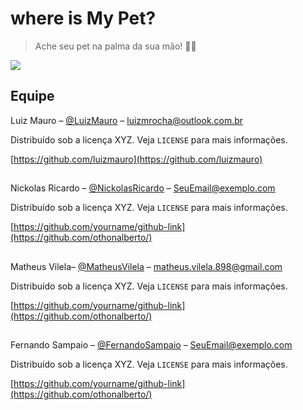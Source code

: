 # where is My Pet?

> Ache seu pet na palma da sua mão! 🐶🐱

<!-- [![NPM Version][npm-image]][npm-url]
[![Build Status][travis-image]][travis-url]
[![Downloads Stats][npm-downloads]][npm-url] -->

![](../header.png)

<!-- ## Exemplo de uso

Alguns exemplos interessantes e úteis sobre como seu projeto pode ser utilizado. Adicione blocos de códigos e, se necessário, screenshots.

_Para mais exemplos, consulte a [Wiki][wiki]._ -->

## Equipe

Luiz Mauro – [@LuizMauro](https://www.linkedin.com/in/luiz-mauro-rocha-572499190/) – luizmrocha@outlook.com.br

Distribuído sob a licença XYZ. Veja `LICENSE` para mais informações.

[https://github.com/luizmauro](https://github.com/luizmauro)

##

Nickolas Ricardo – [@NickolasRicardo](https://twitter.com/...) – SeuEmail@exemplo.com

Distribuído sob a licença XYZ. Veja `LICENSE` para mais informações.

[https://github.com/yourname/github-link](https://github.com/othonalberto/)

##

Matheus Vilela– [@MatheusVilela](https://twitter.com/...) – matheus.vilela.898@gmail.com

Distribuído sob a licença XYZ. Veja `LICENSE` para mais informações.

[https://github.com/yourname/github-link](https://github.com/othonalberto/)

##

Fernando Sampaio – [@FernandoSampaio](https://twitter.com/...) – SeuEmail@exemplo.com

Distribuído sob a licença XYZ. Veja `LICENSE` para mais informações.

[https://github.com/yourname/github-link](https://github.com/othonalberto/)

<!-- ## Contributing

1. Faça o _fork_ do projeto (<https://github.com/yourname/yourproject/fork>)
2. Crie uma _branch_ para sua modificação (`git checkout -b feature/fooBar`)
3. Faça o _commit_ (`git commit -am 'Add some fooBar'`)
4. _Push_ (`git push origin feature/fooBar`)
5. Crie um novo _Pull Request_

[npm-image]: https://img.shields.io/npm/v/datadog-metrics.svg?style=flat-square
[npm-url]: https://npmjs.org/package/datadog-metrics
[npm-downloads]: https://img.shields.io/npm/dm/datadog-metrics.svg?style=flat-square
[travis-image]: https://img.shields.io/travis/dbader/node-datadog-metrics/master.svg?style=flat-square
[travis-url]: https://travis-ci.org/dbader/node-datadog-metrics
[wiki]: https://github.com/seunome/seuprojeto/wiki -->
